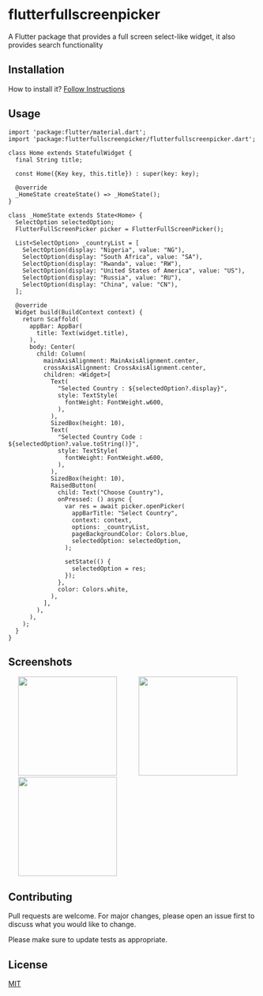 # flutterfullscreenpicker

A Flutter package that provides a full screen select-like widget, it also provides search functionality 

## Installation

How to install it? [Follow Instructions](
https://pub.dev/packages/flutterfullscreenpicker#-installing-tab-)

## Usage
```flutter
import 'package:flutter/material.dart';
import 'package:flutterfullscreenpicker/flutterfullscreenpicker.dart';

class Home extends StatefulWidget {
  final String title;

  const Home({Key key, this.title}) : super(key: key);

  @override
  _HomeState createState() => _HomeState();
}

class _HomeState extends State<Home> {
  SelectOption selectedOption;
  FlutterFullScreenPicker picker = FlutterFullScreenPicker();

  List<SelectOption> _countryList = [
    SelectOption(display: "Nigeria", value: "NG"),
    SelectOption(display: "South Africa", value: "SA"),
    SelectOption(display: "Rwanda", value: "RW"),
    SelectOption(display: "United States of America", value: "US"),
    SelectOption(display: "Russia", value: "RU"),
    SelectOption(display: "China", value: "CN"),
  ];

  @override
  Widget build(BuildContext context) {
    return Scaffold(
      appBar: AppBar(
        title: Text(widget.title),
      ),
      body: Center(
        child: Column(
          mainAxisAlignment: MainAxisAlignment.center,
          crossAxisAlignment: CrossAxisAlignment.center,
          children: <Widget>[
            Text(
              "Selected Country : ${selectedOption?.display}",
              style: TextStyle(
                fontWeight: FontWeight.w600,
              ),
            ),
            SizedBox(height: 10),
            Text(
              "Selected Country Code : ${selectedOption?.value.toString()}",
              style: TextStyle(
                fontWeight: FontWeight.w600,
              ),
            ),
            SizedBox(height: 10),
            RaisedButton(
              child: Text("Choose Country"),
              onPressed: () async {
                var res = await picker.openPicker(
                  appBarTitle: "Select Country",
                  context: context,
                  options: _countryList,
                  pageBackgroundColor: Colors.blue,
                  selectedOption: selectedOption,
                );

                setState(() {
                  selectedOption = res;
                });
              },
              color: Colors.white,
            ),
          ],
        ),
      ),
    );
  }
}
```

## Screenshots
<p>
    <img src="https://raw.githubusercontent.com/lhamycodes/flutter_fullscreen_picker/master/screenshots/1.png" width="200px" height="auto" hspace="20"/>
    <img src="https://raw.githubusercontent.com/lhamycodes/flutter_fullscreen_picker/master/screenshots/2.png" width="200px" height="auto" hspace="20"/>
    <img src="https://raw.githubusercontent.com/lhamycodes/flutter_fullscreen_picker/master/screenshots/3.png" width="200px" height="auto" hspace="20"/>
</p>

## Contributing
Pull requests are welcome. For major changes, please open an issue first to discuss what you would like to change.

Please make sure to update tests as appropriate.

## License
[MIT](https://choosealicense.com/licenses/mit/)